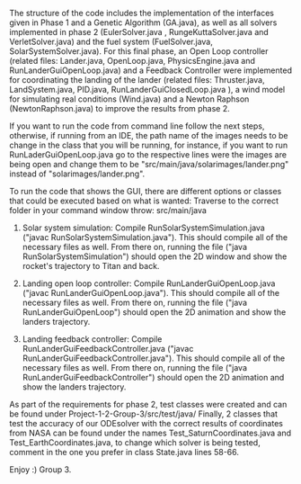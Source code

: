 The structure of the code includes the implementation of the interfaces given in Phase 1 and a Genetic Algorithm (GA.java),  as well as all solvers implemented in phase 2 (EulerSolver.java , RungeKuttaSolver.java and VerletSolver.java)
and the fuel system (FuelSolver.java, SolarSystemSolver.java). 
For this final phase, an Open Loop controller  (related files: Lander.java, OpenLoop.java, PhysicsEngine.java and 
RunLanderGuiOpenLoop.java) and a Feedback Controller were implemented for coordinating the landing of the lander
(related files: Thruster.java, LandSystem.java, PID.java, RunLanderGuiClosedLoop.java ), a wind model for simulating real conditions (Wind.java) and a 
 Newton Raphson (NewtonRaphson.java) to improve the results from phase 2. 

If you want to run the code from command line follow the next steps, otherwise, if running from an IDE, the path name of the images needs to be change in the class that you will be running, for instance, if you want to run RunLaderGuiOpenLoop.java go to the respective lines were the images are being open and change them to be "src/main/java/solarimages/lander.png" instead of "solarimages/lander.png". 

To run the code that shows the GUI, there are different options or classes that could be executed based on what is wanted:
 Traverse to the correct folder in your command window throw: src/main/java
1. Solar system simulation:
    Compile RunSolarSystemSimulation.java ("javac RunSolarSystemSimulation.java"). This should compile all of the necessary files as well.
    From there on, running the file ("java RunSolarSystemSimulation") should open the 2D window and show the rocket's trajectory to Titan and back.

2. Landing open loop controller:
    Compile RunLanderGuiOpenLoop.java ("javac RunLanderGuiOpenLoop.java"). This should compile all of the necessary files as well.
    From there on, running the file ("java RunLanderGuiOpenLoop") should open the 2D animation and show the landers trajectory.

3. Landing feedback controller:
   Compile RunLanderGuiFeedbackController.java ("javac RunLanderGuiFeedbackController.java"). This should compile all of the necessary files as well.
   From there on, running the file ("java RunLanderGuiFeedbackController") should open the 2D animation and show the landers trajectory.


As part of the requirements for phase 2, test classes were created and can be found under  Project-1-2-Group-3/src/test/java/
Finally, 2 classes that test the accuracy of our ODEsolver with the correct results of coordinates from NASA can be found under the names Test_SaturnCoordinates.java and Test_EarthCoordinates.java,
to change which solver is being tested, comment in the one you prefer in class State.java lines 58-66.

Enjoy :)
Group 3.

